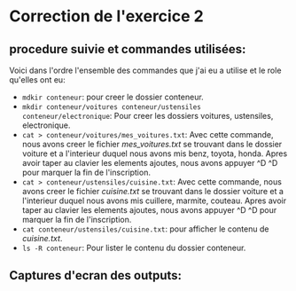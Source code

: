# Correction de l'exercice 2

## procedure suivie et commandes utilisées:

Voici dans l'ordre l'ensemble des commandes que j'ai eu a utilise et le role qu'elles ont eu:
* ```mdkir conteneur```: pour creer le dossier conteneur.
* ```mkdir conteneur/voitures conteneur/ustensiles conteneur/electronique```: Pour creer les dossiers voitures, ustensiles, electronique.
* ```cat > conteneur/voitures/mes_voitures.txt```: Avec cette commande, nous avons creer le fichier *mes_voitures.txt* se trouvant dans le dossier voiture et a l'interieur duquel nous avons mis benz, toyota, honda. Apres avoir taper au clavier les elements ajoutes, nous avons appuyer ^D ^D pour marquer la fin de l'inscription.
* ```cat > conteneur/ustensiles/cuisine.txt```: Avec cette commande, nous avons creer le fichier *cuisine.txt* se trouvant dans le dossier voiture et a l'interieur duquel nous avons mis cuillere, marmite, couteau. Apres avoir taper au clavier les elements ajoutes, nous avons appuyer ^D ^D pour marquer la fin de l'inscription.
* ```cat conteneur/ustensiles/cuisine.txt```: pour afficher le contenu de *cuisine.txt*.
* ```ls -R conteneur```: Pour lister le contenu du dossier conteneur.

## Captures d'ecran des outputs:
